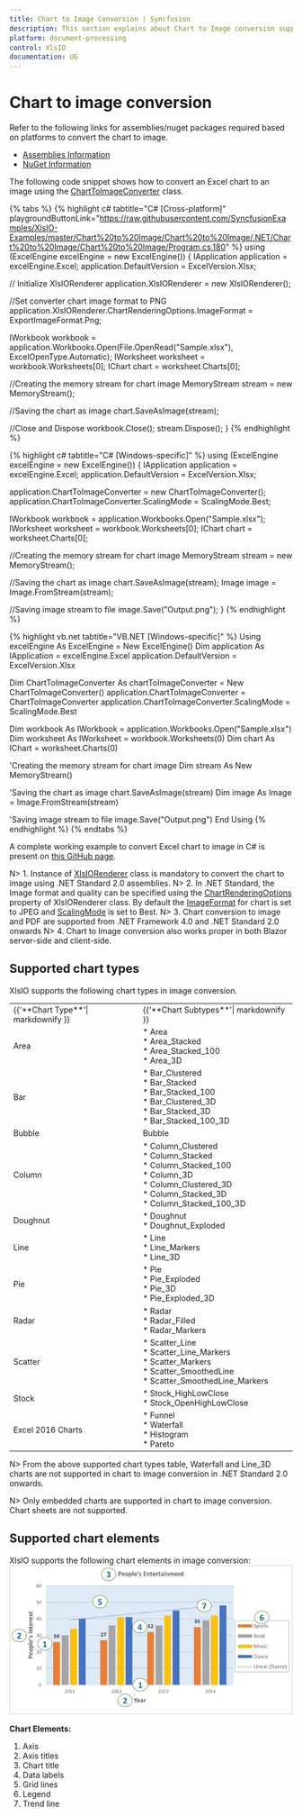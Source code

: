 ```yaml
---
title: Chart to Image Conversion | Syncfusion
description: This section explains about Chart to Image conversion supported in XlsIO. Use XlsIORenderer class ChartRenderingOptions for specify Image format & quality.
platform: document-processing
control: XlsIO
documentation: UG
---
```


# Chart to image conversion

Refer to the following links for assemblies/nuget packages required based on platforms to convert the chart to image.

* [Assemblies Information](https://help.syncfusion.com/document-processing/excel/excel-library/net/assemblies-required#converting-excel-chart-to-image) 
* [NuGet Information](https://help.syncfusion.com/document-processing/excel/excel-library/net/nuget-packages-required#converting-charts-in-xlsio)

The following code snippet shows how to convert an Excel chart to an image using the [ChartToImageConverter](https://help.syncfusion.com/cr/document-processing/Syncfusion.ExcelChartToImageConverter.ChartToImageConverter.html) class.

{% tabs %}
{% highlight c# tabtitle="C# [Cross-platform]" playgroundButtonLink="https://raw.githubusercontent.com/SyncfusionExamples/XlsIO-Examples/master/Chart%20to%20Image/Chart%20to%20Image/.NET/Chart%20to%20Image/Chart%20to%20Image/Program.cs,180" %}
using (ExcelEngine excelEngine = new ExcelEngine())
{
  IApplication application = excelEngine.Excel;
  application.DefaultVersion = ExcelVersion.Xlsx;

  // Initialize XlsIORenderer
  application.XlsIORenderer = new XlsIORenderer();

  //Set converter chart image format to PNG
  application.XlsIORenderer.ChartRenderingOptions.ImageFormat = ExportImageFormat.Png;

  IWorkbook workbook = application.Workbooks.Open(File.OpenRead("Sample.xlsx"), ExcelOpenType.Automatic);
  IWorksheet worksheet = workbook.Worksheets[0];
  IChart chart = worksheet.Charts[0];

  //Creating the memory stream for chart image
  MemoryStream stream = new MemoryStream();

  //Saving the chart as image
  chart.SaveAsImage(stream);

  //Close and Dispose
  workbook.Close();
  stream.Dispose();
}
{% endhighlight %}

{% highlight c# tabtitle="C# [Windows-specific]" %}
using (ExcelEngine excelEngine = new ExcelEngine())
{
  IApplication application = excelEngine.Excel;
  application.DefaultVersion = ExcelVersion.Xlsx;

  application.ChartToImageConverter = new ChartToImageConverter();
  application.ChartToImageConverter.ScalingMode = ScalingMode.Best;

  IWorkbook workbook = application.Workbooks.Open("Sample.xlsx");
  IWorksheet worksheet = workbook.Worksheets[0];
  IChart chart = worksheet.Charts[0];

  //Creating the memory stream for chart image
  MemoryStream stream = new MemoryStream();

  //Saving the chart as image
  chart.SaveAsImage(stream);
  Image image = Image.FromStream(stream);

  //Saving image stream to file
  image.Save("Output.png");
}
{% endhighlight %}

{% highlight vb.net tabtitle="VB.NET [Windows-specific]" %}
Using excelEngine As ExcelEngine = New ExcelEngine()
  Dim application As IApplication = excelEngine.Excel
  application.DefaultVersion = ExcelVersion.Xlsx

  Dim ChartToImageConverter As chartToImageConverter = New ChartToImageConverter()
  application.ChartToImageConverter = ChartToImageConverter
  application.ChartToImageConverter.ScalingMode = ScalingMode.Best

  Dim workbook As IWorkbook = application.Workbooks.Open("Sample.xlsx")
  Dim worksheet As IWorksheet = workbook.Worksheets(0)
  Dim chart As IChart = worksheet.Charts(0)

  'Creating the memory stream for chart image
  Dim stream As New MemoryStream()

  'Saving the chart as image
  chart.SaveAsImage(stream)
  Dim image As Image = Image.FromStream(stream)

  'Saving image stream to file
  image.Save("Output.png")
End Using
{% endhighlight %}
{% endtabs %}  

A complete working example to convert Excel chart to image in C# is present on [this GitHub page](https://github.com/SyncfusionExamples/XlsIO-Examples/tree/master/Chart%20to%20Image/Chart%20to%20Image/.NET/Chart%20to%20Image).  

N> 1. Instance of [XlsIORenderer](https://help.syncfusion.com/cr/aspnetcore-js2/Syncfusion.XlsIORenderer.XlsIORenderer.html) class is mandatory to convert the chart to image using .NET Standard 2.0 assemblies.
N> 2. In .NET Standard, the Image format and quality can be specified using the [ChartRenderingOptions](https://help.syncfusion.com/cr/aspnetcore-js2/Syncfusion.XlsIORenderer.XlsIORenderer.html#Syncfusion_XlsIORenderer_XlsIORenderer_ChartRenderingOptions) property of XlsIORenderer class. By default the [ImageFormat](https://help.syncfusion.com/cr/document-processing/Syncfusion.Drawing.ImageFormat.html) for chart is set to JPEG and [ScalingMode](https://help.syncfusion.com/cr/document-processing/Syncfusion.XlsIO.ScalingMode.html) is set to Best.
N> 3. Chart conversion to image and PDF are supported from .NET Framework 4.0 and .NET Standard 2.0 onwards 
N> 4. Chart to Image conversion also works proper in both Blazor server-side and client-side.

## Supported chart types
XlsIO supports the following chart types in image conversion.
<table>
<tr>
<td>
{{'**Chart Type**'| markdownify }}
</td>
<td>
{{'**Chart Subtypes**'| markdownify }}
</td>
</tr>
<tr>
<td>
Area
</td>
<td>
* Area<br/>
* Area_Stacked<br/>
* Area_Stacked_100<br/>
* Area_3D
</td>
</tr>
<tr>
<td>
Bar
</td>
<td>
* Bar_Clustered<br/>
* Bar_Stacked<br/>
* Bar_Stacked_100<br/>
* Bar_Clustered_3D<br/>
* Bar_Stacked_3D<br/>
* Bar_Stacked_100_3D
</td>
</tr>
<tr>
<td>
Bubble
</td>
<td>
Bubble
</td>
</tr>
<tr>
<td>
Column
</td>
<td>
* Column_Clustered<br/>
* Column_Stacked<br/>
* Column_Stacked_100<br/>
* Column_3D<br/>
* Column_Clustered_3D<br/>
* Column_Stacked_3D<br/>
* Column_Stacked_100_3D
</td>
</tr>
<tr>
<td>
Doughnut
</td>
<td>
* Doughnut<br/>
* Doughnut_Exploded
</td>
</tr>
<tr>
<td>
Line
</td>
<td>
* Line<br/>
* Line_Markers<br/>
* Line_3D
</td>
</tr>
<tr>
<td>
Pie
</td>
<td>
* Pie<br/>
* Pie_Exploded<br/>
* Pie_3D<br/>
* Pie_Exploded_3D
</td>
</tr>
<tr>
<td>
Radar
</td>
<td>
* Radar<br/>
* Radar_Filled<br/>
* Radar_Markers
</td>
</tr>
<tr>
<td>
Scatter
</td>
<td>
* Scatter_Line<br/>
* Scatter_Line_Markers<br/>
* Scatter_Markers<br/>
* Scatter_SmoothedLine<br/>
* Scatter_SmoothedLine_Markers
</td>
</tr>
<tr>
<td>
Stock
</td>
<td>
* Stock_HighLowClose<br/>
* Stock_OpenHighLowClose
</td>
</tr>
<tr>
<td>
Excel 2016 Charts
</td>
<td>
* Funnel<br/>* Waterfall<br/>* Histogram<br/>* Pareto<br/></td>
</tr>
</table>

N> From the above supported chart types table, Waterfall and Line_3D charts are not supported in chart to image conversion in .NET Standard 2.0 onwards.

N> Only embedded charts are supported in chart to image conversion. Chart sheets are not supported.

## Supported chart elements
XlsIO supports the following chart elements in image conversion:
![Chart to Image Conversion](Working-With-Charts_images/chart-elements.jpeg)

**Chart Elements:**
1. Axis
2. Axis titles
3. Chart title
4. Data labels
5. Grid lines
6. Legend
7. Trend line

